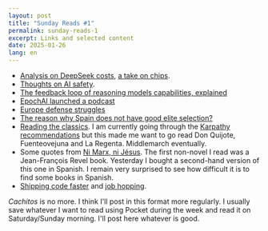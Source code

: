 ```yaml
---
layout: post
title: "Sunday Reads #1"
permalink: sunday-reads-1
excerpt: Links and selected content
date: 2025-01-26
lang: en
---
```


- [Analysis on DeepSeek costs](https://www.interconnects.ai/p/deepseek-v3-and-the-actual-cost-of), [a take on chips](https://x.com/nearcyan/status/1882862342838554821).
- [Thoughts on AI safety](https://windowsontheory.org/2025/01/24/six-thoughts-on-ai-safety/). 
- [The feedback loop of reasoning models capabilities, explained](https://x.com/_LouiePeters/status/1880142612927246460)
- [EpochAI launched a podcast](https://www.youtube.com/watch?v=_zuCe07ibFc)
- [Europe defense struggles](https://www.siliconcontinent.com/p/why-europe-struggles-with-defense) 
- [The reason why Spain does not have good elite selection?](https://marginalrevolution.com/marginalrevolution/2025/01/the-case-for-democracy-from-the-comments.html)
- [Reading the classics](https://miloandthecalf.substack.com/p/why-is-everyone-suddenly-reading). I am currently going through the [Karpathy recommendations](https://x.com/karpathy/status/1865924776214327360) but this made me want to go read Don Quijote, Fuenteovejuna and La Regenta. Middlemarch eventually.
- Some quotes from [Ni Marx, ni Jésus](https://x.com/ktdrozdowski/status/1881756976998502520). The first non-novel I read was a Jean-François Revel book. Yesterday I bought a second-hand version of this one in Spanish. I remain very surprised to see how difficult it is to find some books in Spanish.
- [Shipping code faster](https://www.developing.dev/p/everything-i-know-about-shipping) and [job hopping](https://www.developing.dev/p/when-job-hopping-doesnt-make-sense). 

_Cachitos_ is no more. I think I'll post in this format more regularly. I usually save whatever I want to read using Pocket during the week and read it on Saturday/Sunday morning. I'll post here whatever is good.